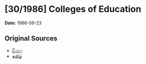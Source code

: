 # [30/1986] Colleges of Education

**Date:** 1986-09-23

## Original Sources

- [සිංහල](https://documents.gov.lk/view/acts/1986/9/30-1986_S.pdf)
- [தமிழ்](https://documents.gov.lk/view/acts/1986/9/30-1986_T.pdf)
